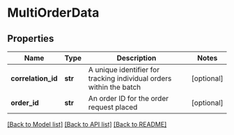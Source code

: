 # MultiOrderData

## Properties
Name | Type | Description | Notes
------------ | ------------- | ------------- | -------------
**correlation_id** | **str** | A unique identifier for tracking individual orders within the batch | [optional] 
**order_id** | **str** | An order ID for the order request placed | [optional] 

[[Back to Model list]](../README.md#documentation-for-models) [[Back to API list]](../README.md#documentation-for-api-endpoints) [[Back to README]](../README.md)

